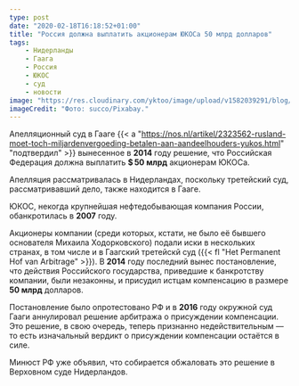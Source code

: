 ```yaml
---
type: post
date: "2020-02-18T16:18:52+01:00"
title: "Россия должна выплатить акционерам ЮКОСа 50 млрд долларов"
tags:
    - Нидерланды
    - Гаага
    - Россия
    - ЮКОС
    - суд
    - новости
image: "https://res.cloudinary.com/yktoo/image/upload/v1582039291/blog/acguwjlnhtztq2fff4rc.jpg"
imageCredit: "Фото: succo/Pixabay."
---
```


Апелляционный суд в Гааге {{< a "https://nos.nl/artikel/2323562-rusland-moet-toch-miljardenvergoeding-betalen-aan-aandeelhouders-yukos.html" "подтвердил" >}} вынесенное в **2014** году решение, что Российская Федерация должна выплатить **$ 50 млрд** акционерам ЮКОСа.

Апелляция рассматривалась в Нидерландах, поскольку третейский суд, рассматривавший дело, также находится в Гааге.

<!--more-->

ЮКОС, некогда крупнейшая нефтедобывающая компания России, обанкротилась в **2007** году.

Акционеры компании (среди которых, кстати, не было её бывшего основателя Михаила Ходорковского) подали иски в нескольких странах, в том числе и в Гаагский третейскй суд ({{< fl "Het Permanent Hof van Arbitrage" >}}). В **2014** году последний вынес постановление, что действия Российского государства, приведшие к банкротству компании, были незаконны, и присудил истцам компенсацию в размере **50 млрд** долларов.

Постановление было опротестовано РФ и в **2016** году окружной суд Гааги аннулировал решение арбитража о присуждении компенсации. Это решение, в свою очередь, теперь признанно недействительным — то есть изначальный вердикт о присуждении компенсации остаётся в силе.

Минюст РФ уже объявил, что собирается обжаловать это решение в Верховном суде Нидерландов.
